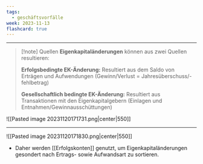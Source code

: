 ```yaml
---
tags:
  - geschäftsvorfälle
week: 2023-11-13
flashcard: true
---
```

***

> [!note] Quellen
>**Eigenkapitaländerungen** können aus zwei Quellen resultieren:
>
>**Erfolgsbedingte EK-Änderung:**
>Resultiert aus dem Saldo von Erträgen und Aufwendungen (Gewinn/Verlust = Jahresüberschuss/-fehlbetrag)
>
>**Gesellschaftlich bedingte EK-Änderung:**
>Resultiert aus Transaktionen mit den Eigenkapitalgebern (Einlagen und Entnahmen/Gewinnausschüttungen)

![[Pasted image 20231120171731.png|center|550]]

***

![[Pasted image 20231120171830.png|center|550]]

- Daher werden [[Erfolgskonten]] genutzt, um Eigenkapitaländerungen gesondert nach Ertrags- sowie Aufwandsart zu sortieren.